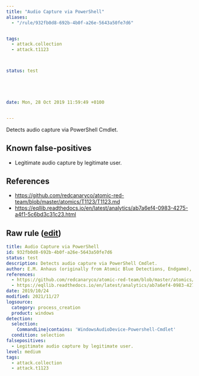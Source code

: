 ```yaml
---
title: "Audio Capture via PowerShell"
aliases:
  - "/rule/932fb0d8-692b-4b0f-a26e-5643a50fe7d6"


tags:
  - attack.collection
  - attack.t1123



status: test





date: Mon, 28 Oct 2019 11:59:49 +0100


---
```


Detects audio capture via PowerShell Cmdlet.

<!--more-->


## Known false-positives

* Legitimate audio capture by legitimate user.



## References

* https://github.com/redcanaryco/atomic-red-team/blob/master/atomics/T1123/T1123.md
* https://eqllib.readthedocs.io/en/latest/analytics/ab7a6ef4-0983-4275-a4f1-5c6bd3c31c23.html


## Raw rule ([edit](https://github.com/SigmaHQ/sigma/edit/master/rules/windows/process_creation/proc_creation_win_powershell_audio_capture.yml))
```yaml
title: Audio Capture via PowerShell
id: 932fb0d8-692b-4b0f-a26e-5643a50fe7d6
status: test
description: Detects audio capture via PowerShell Cmdlet.
author: E.M. Anhaus (originally from Atomic Blue Detections, Endgame), oscd.community
references:
  - https://github.com/redcanaryco/atomic-red-team/blob/master/atomics/T1123/T1123.md
  - https://eqllib.readthedocs.io/en/latest/analytics/ab7a6ef4-0983-4275-a4f1-5c6bd3c31c23.html
date: 2019/10/24
modified: 2021/11/27
logsource:
  category: process_creation
  product: windows
detection:
  selection:
    CommandLine|contains: 'WindowsAudioDevice-Powershell-Cmdlet'
  condition: selection
falsepositives:
  - Legitimate audio capture by legitimate user.
level: medium
tags:
  - attack.collection
  - attack.t1123

```
